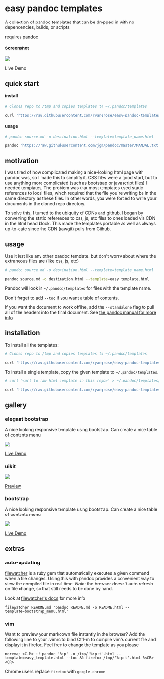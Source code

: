 # easy pandoc templates

A collection of pandoc templates that can be dropped in with no dependencies, builds, or scripts 

requires [pandoc](https://pandoc.org/installing.html)

#### Screenshot
![](https://raw.githubusercontent.com/ryangrose/easy-pandoc-templates/master/samples/screenshots/elegant_bootstrap_menu.png)

[Live Demo](http://htmlpreview.github.io/?https://github.com/ryangrose/easy-pandoc-templates/blob/master/samples/elegant_bootstrap_menu_sample.html)

## quick start

#### install

``` bash
# Clones repo to /tmp and copies templates to ~/.pandoc/templates

curl 'https://raw.githubusercontent.com/ryangrose/easy-pandoc-templates/master/remote_install.sh' | bash
```

#### usage

``` bash
# pandoc source.md -o destination.html --template=template_name.html

pandoc 'https://raw.githubusercontent.com/jgm/pandoc/master/MANUAL.txt' -f markdown -o sample.html --template=easy_template.html --toc
```

## motivation

I was tired of how complicated making a nice-looking html page with pandoc was, so I made this to simplify it.
CSS files were a good start, but to use anything more complicated (such as bootstrap or javascript files) I needed templates.
The problem was that most templates used static references to local files, which required that the file you're writing be in the same
directory as these files. In other words, you were forced to write your documents in the cloned repo directory.

To solve this, I turned to the ubiquity of CDNs and github. I began by converting the static references to css, js, etc files to
ones loaded via CDN in the html head block.
This made the templates portable as well as always up-to-date since the CDN (rawgit) pulls from Github.

## usage

Use it just like any other pandoc template, but don't worry about where the extraneous files are (like css, js, etc)

``` bash
# pandoc source.md -o destination.html --template=template_name.html

pandoc source.md -o destination.html --template=easy_template.html
```

Pandoc will look in `~/.pandoc/templates` for files with the template name.

Don't forget to add `--toc` if you want a table of contents.

If you want the document to work offline, add the `--standalone` flag to pull all of the headers
into the final document. See [the pandoc manual for more info](https://pandoc.org/MANUAL.html)

## installation

To install all the templates:

``` bash
# Clones repo to /tmp and copies templates to ~/.pandoc/templates

curl 'https://raw.githubusercontent.com/ryangrose/easy-pandoc-templates/master/remote_install.sh' | bash
```

To install a single template, copy the given template to `~/.pandoc/templates`.

``` bash
# curl '<url to raw html template in this repo>' > ~/.pandoc/templates/<template name>

curl 'https://raw.githubusercontent.com/ryangrose/easy-pandoc-templates/master/html/easy_template.html' > ~/.pandoc/templates/easy_template.html
```

## gallery

### elegant bootstrap

A nice looking responsive template using bootstrap. Can create a nice table of contents menu

![](https://raw.githubusercontent.com/ryangrose/easy-pandoc-templates/master/samples/screenshots/elegant_bootstrap_menu.png)

[Live Demo](http://htmlpreview.github.io/?https://github.com/ryangrose/easy-pandoc-templates/blob/master/samples/elegant_bootstrap_menu_sample.html)


### uikit

![](https://raw.githubusercontent.com/ryangrose/easy-pandoc-templates/master/samples/screenshots/uikit.png)

[Preview](http://htmlpreview.github.io/?https://github.com/ryangrose/easy-pandoc-templates/blob/master/samples/uikit_sample.html)

### bootstrap

A nice looking responsive template using bootstrap. Can create a nice table of contents menu

![](https://raw.githubusercontent.com/ryangrose/easy-pandoc-templates/master/samples/screenshots/bootstrap_menu.png)

[Live Demo](http://htmlpreview.github.io/?https://github.com/ryangrose/easy-pandoc-templates/blob/master/samples/bootstrap_menu.html)

## extras

### auto-updating

[filewatcher](https://github.com/thomasfl/filewatcher) is a ruby gem that
automatically executes a given command when a file changes. Using this
with pandoc provides a convenient way to view the compiled file in real
time. *Note:* the browser doesn't auto refresh on file change, so that still
needs to be done by hand.

Look at [filewatcher's docs](https://github.com/thomasfl/filewatcher) for more info

```
filewatcher README.md 'pandoc README.md -o README.html --template=bootstrap_menu.html'
```

### vim

Want to preview your markdown file instantly in the browser? Add the following line to your .vimrc to bind Ctrl-m to compile vim's current file and display it in firefox.
Feel free to change the template as you please

``` vimscript
noremap <C-M> :! pandoc '%:p' -o /tmp/'%:p:t'.html --template=easy_template.html --toc && firefox /tmp/'%:p:t'.html &<CR><CR>
```

Chrome users replace `firefox` with `google-chrome`
